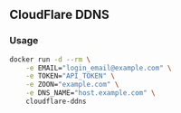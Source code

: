 ## CloudFlare DDNS

### Usage

```bash
docker run -d --rm \
    -e EMAIL="login_email@example.com" \
    -e TOKEN="API_TOKEN" \
    -e ZOON="example.com" \
    -e DNS_NAME="host.example.com" \
    cloudflare-ddns
```